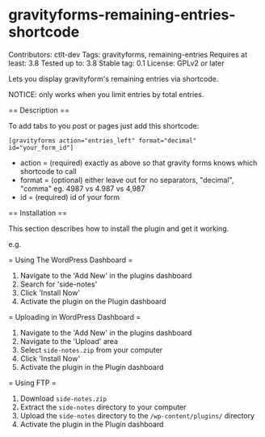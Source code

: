 gravityforms-remaining-entries-shortcode
========================================
Contributors: ctlt-dev
Tags: gravityforms, remaining-entries
Requires at least: 3.8
Tested up to: 3.8
Stable tag: 0.1
License: GPLv2 or later

Lets you display gravityform's remaining entries via shortcode.

NOTICE: only works when you limit entries by total entries.

== Description ==

To add tabs to you post or pages just add this shortcode:

`[gravityforms action="entries_left" format="decimal" id="your_form_id"]`

* action = (required) exactly as above so that gravity forms knows which shortcode to call
* format = (optional) either leave out for no separators, "decimal", "comma" eg. 4987 vs 4.987 vs 4,987
* id = (required) id of your form

== Installation ==

This section describes how to install the plugin and get it working.

e.g.

= Using The WordPress Dashboard =

1. Navigate to the 'Add New' in the plugins dashboard
2. Search for 'side-notes'
3. Click 'Install Now'
4. Activate the plugin on the Plugin dashboard

= Uploading in WordPress Dashboard =

1. Navigate to the 'Add New' in the plugins dashboard
2. Navigate to the 'Upload' area
3. Select `side-notes.zip` from your computer
4. Click 'Install Now'
5. Activate the plugin in the Plugin dashboard

= Using FTP =

1. Download `side-notes.zip`
2. Extract the `side-notes` directory to your computer
3. Upload the `side-notes` directory to the `/wp-content/plugins/` directory
4. Activate the plugin in the Plugin dashboard
